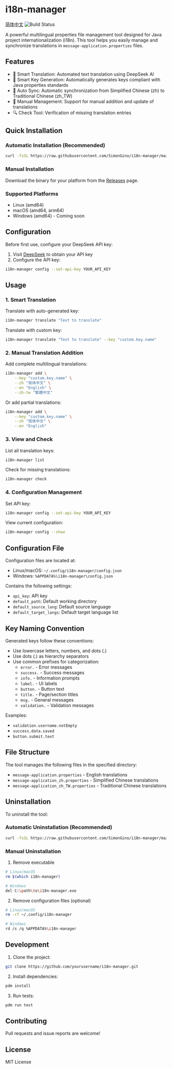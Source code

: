 # i18n-manager
[简体中文](README_CN.md)  ![Build Status](https://github.com/SimonGino/i18n-manager/actions/workflows/build.yml/badge.svg)  

A powerful multilingual properties file management tool designed for Java project internationalization (i18n). This tool helps you easily manage and synchronize translations in `message-application.properties` files.

## Features

- 🤖 Smart Translation: Automated text translation using DeepSeek AI
- 🔑 Smart Key Generation: Automatically generates keys compliant with Java properties standards
- 🔄 Auto Sync: Automatic synchronization from Simplified Chinese (zh) to Traditional Chinese (zh_TW)
- 📝 Manual Management: Support for manual addition and update of translations
- 🔍 Check Tool: Verification of missing translation entries

## Quick Installation

### Automatic Installation (Recommended)

```bash
curl -fsSL https://raw.githubusercontent.com/SimonGino/i18n-manager/main/install.sh | bash
```

### Manual Installation

Download the binary for your platform from the [Releases](https://github.com/SimonGino/i18n-manager/releases/latest) page.

### Supported Platforms

- Linux (amd64)
- macOS (amd64, arm64)
- Windows (amd64) - Coming soon

## Configuration

Before first use, configure your DeepSeek API key:

1. Visit [DeepSeek](https://deepseek.com) to obtain your API key
2. Configure the API key:

```bash
i18n-manager config --set-api-key YOUR_API_KEY
```

## Usage

### 1. Smart Translation

Translate with auto-generated key:

```bash
i18n-manager translate "Text to translate"
```

Translate with custom key:

```bash
i18n-manager translate "Text to translate" --key "custom.key.name"
```

### 2. Manual Translation Addition

Add complete multilingual translations:

```bash
i18n-manager add \
    --key "custom.key.name" \
    --zh "简体中文" \
    --en "English" \
    --zh-tw "繁體中文"
```

Or add partial translations:

```bash
i18n-manager add \
    --key "custom.key.name" \
    --zh "简体中文" \
    --en "English"
```

### 3. View and Check

List all translation keys:

```bash
i18n-manager list
```

Check for missing translations:

```bash
i18n-manager check
```

### 4. Configuration Management

Set API key:

```bash
i18n-manager config --set-api-key YOUR_API_KEY
```

View current configuration:

```bash
i18n-manager config --show
```

## Configuration File

Configuration files are located at:

- Linux/macOS: `~/.config/i18n-manager/config.json`
- Windows: `%APPDATA%\i18n-manager\config.json`

Contains the following settings:

- `api_key`: API key
- `default_path`: Default working directory
- `default_source_lang`: Default source language
- `default_target_langs`: Default target language list

## Key Naming Convention

Generated keys follow these conventions:

- Use lowercase letters, numbers, and dots (.)
- Use dots (.) as hierarchy separators
- Use common prefixes for categorization:
  - `error.` - Error messages
  - `success.` - Success messages
  - `info.` - Information prompts
  - `label.` - UI labels
  - `button.` - Button text
  - `title.` - Page/section titles
  - `msg.` - General messages
  - `validation.` - Validation messages

Examples:

- `validation.username.notEmpty`
- `success.data.saved`
- `button.submit.text`

## File Structure

The tool manages the following files in the specified directory:

- `message-application.properties` - English translations
- `message-application_zh.properties` - Simplified Chinese translations
- `message-application_zh_TW.properties` - Traditional Chinese translations

## Uninstallation

To uninstall the tool:

### Automatic Uninstallation (Recommended)

```bash
curl -fsSL https://raw.githubusercontent.com/SimonGino/i18n-manager/main/uninstall.sh | bash
```

### Manual Uninstallation

1. Remove executable

```bash
# Linux/macOS
rm $(which i18n-manager)

# Windows
del C:\path\to\i18n-manager.exe
```

2. Remove configuration files (optional)

```bash
# Linux/macOS
rm -rf ~/.config/i18n-manager

# Windows
rd /s /q %APPDATA%\i18n-manager
```

## Development

1. Clone the project:

```bash
git clone https://github.com/yourusername/i18n-manager.git
```

2. Install dependencies:

```bash
pdm install
```

3. Run tests:

```bash
pdm run test
```

## Contributing

Pull requests and issue reports are welcome!

## License

MIT License